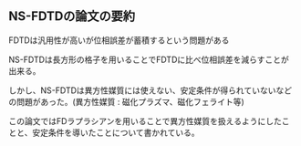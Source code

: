 
## NS-FDTDの論文の要約

FDTDは汎用性が高いが位相誤差が蓄積するという問題がある

NS-FDTDは長方形の格子を用いることでFDTDに比べ位相誤差を減らすことが出来る。


しかし、NS-FDTDは異方性媒質には使えない、安定条件が得られていないなどの問題があった。(異方性媒質 : 磁化プラズマ、磁化フェライト等)


この論文ではFDラプラシアンを用いることで異方性媒質を扱えるようにしたことと、安定条件を導いたことについて書かれている。









 
